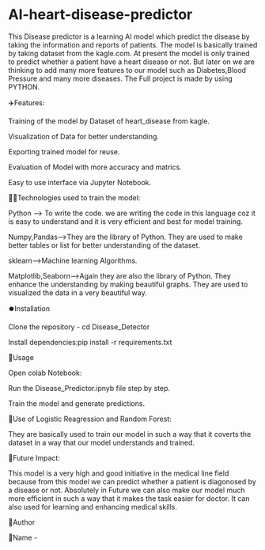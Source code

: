 # AI-heart-disease-predictor
This Disease predictor is a learning AI model which predict the disease by taking the information and reports of patients. The model is basically trained by taking dataset from the kagle.com. At present the model is only trained to predict whether a patient have a heart disease or not. But later on we are thinking to add many more features to our model such as Diabetes,Blood Pressure and many more diseases. The Full project is made by using PYTHON.

✈️Features:

Training of the model by Dataset of heart_disease from kagle.

Visualization of Data for better understanding.

Exporting trained model for reuse.

Evaluation of Model with more accuracy and matrics.

Easy to use interface via Jupyter Notebook.

🧑‍💻Technologies used to train the model:

Python --> To write the code. we are writing the code in this language coz it is easy to understand and it is very efficient and best for model training.

Numpy,Pandas-->They are the library of Python. They are used to make better tables or list for better understanding of the dataset.

sklearn-->Machine learning Algorithms.

Matplotlib,Seaborn-->Again they are also the library of Python. They enhance the understanding by making beautiful graphs. They are used to visualized the data in a very beautiful way.

⏺️Installation

Clone the repository - 
cd Disease_Detector

Install dependencies:pip install -r requirements.txt

👤Usage

Open colab Notebook:

Run the Disease_Predictor.ipnyb file step by step.

Train the model and generate predictions.

🌟Use of Logistic Reagression and Random Forest:

They are basically used to train our model in such a way that it coverts the dataset in a way that our model understands and trained.

🔮Future Impact:

This model is a very high and good initiative in the medical line field because from this model we can predict whether a patient is diagonosed by a disease or not. Absolutely in Future we can also make our model much more efficient in such a way that it makes the task easier for doctor. It can also used for learning and enhancing medical skills.

🍁Author

📛Name -
